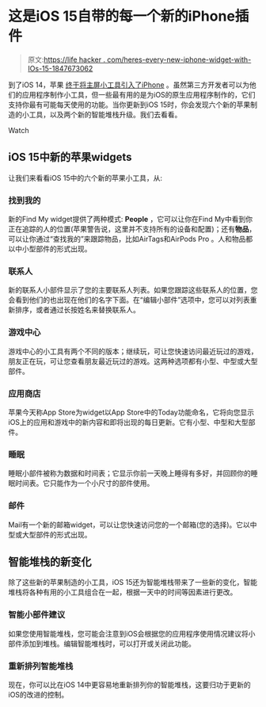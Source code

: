 # 这是iOS 15自带的每一个新的iPhone插件

> 原文:[https://life hacker . com/heres-every-new-iphone-widget-with-IOs-15-1847673062](https://lifehacker.com/heres-every-new-iphone-widget-that-comes-with-ios-15-1847673062)

到了iOS 14，苹果 [终于将主屏小工具引入了iPhone](https://lifehacker.com/every-awesome-ios-14-feature-apple-announced-at-wwdc-20-1844122040) 。虽然第三方开发者可以为他们的应用程序制作小工具，但一些最有用的是为iOS的原生应用程序制作的，它们支持你最有可能每天使用的功能。当你更新到iOS 15时，你会发现六个新的苹果制造的小工具，以及两个新的智能堆栈升级。我们去看看。

Watch

## iOS 15中新的苹果widgets

让我们来看看iOS 15中的六个新的苹果小工具，从:

### 找到我的

新的Find My widget提供了两种模式: **People** ，它可以让你在Find My中看到你正在追踪的人的位置(苹果警告说，这里并不支持所有的设备和配置)；还有**物品**，可以让你通过“查找我的”来跟踪物品，比如AirTags和AirPods Pro 。人和物品都以中小型部件的形式出现。

### 联系人

新的联系人小部件显示了您的主要联系人列表。如果您跟踪这些联系人的位置，您会看到他们的也出现在他们的名字下面。在“编辑小部件”选项中，您可以对列表重新排序，或者通过长按姓名来替换联系人。

### 游戏中心

游戏中心的小工具有两个不同的版本；继续玩，可让您快速访问最近玩过的游戏，朋友正在玩，可让您查看朋友最近玩过的游戏。这两种选项都有小型、中型或大型部件。

### 应用商店

苹果今天称App Store为widget以App Store中的Today功能命名，它将向您显示iOS上的应用和游戏中的新内容和即将出现的每日更新。它有小型、中型和大型部件。

### 睡眠

睡眠小部件被称为数据和时间表；它显示你前一天晚上睡得有多好，并回顾你的睡眠时间表。它只能作为一个小尺寸的部件使用。

### 邮件

Mail有一个新的邮箱widget，可以让您快速访问您的一个邮箱(您的选择)。它以中型或大型部件的形式出现。

## 智能堆栈的新变化

除了这些新的苹果制造的小工具，iOS 15还为智能堆栈带来了一些新的变化，智能堆栈将各种有用的小工具组合在一起，根据一天中的时间等因素进行更改。

### 智能小部件建议

如果您使用智能堆栈，您可能会注意到iOS会根据您的应用程序使用情况建议将小部件添加到堆栈。编辑智能堆栈时，可以打开或关闭此功能。

### 重新排列智能堆栈

现在，你可以比在iOS 14中更容易地重新排列你的智能堆栈，这要归功于更新的iOS的改进的控制。